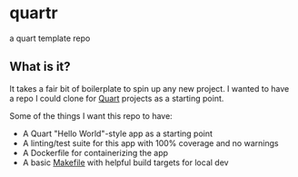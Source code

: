 # quartr

a quart template repo

## What is it?

It takes a fair bit of boilerplate to spin up any new project. I wanted to have
a repo I could clone for [Quart](https://quart.palletsprojects.com/en/latest/) 
projects as a starting point.

Some of the things I want this repo to have:

* A Quart "Hello World"-style app as a starting point
* A linting/test suite for this app with 100% coverage and no warnings
* A Dockerfile for containerizing the app
* A basic [Makefile](./Makefile) with helpful build targets for local dev
